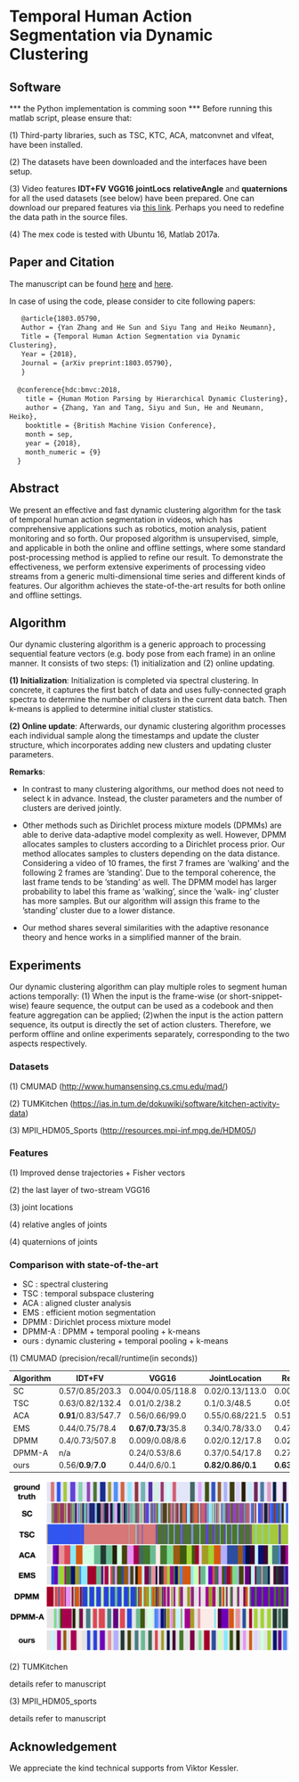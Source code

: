 # Temporal Human Action Segmentation via Dynamic Clustering





## Software
*** the Python implementation is comming soon ***
Before running this matlab script, please ensure that:

  (1) Third-party libraries, such as TSC, KTC, ACA, matconvnet and vlfeat, have been installed.
  
  (2) The datasets have been downloaded and the interfaces have been setup. 
  
  (3) Video features __IDT+FV__ __VGG16__ __jointLocs__ __relativeAngle__ and __quaternions__ for all the used datasets (see below) have been prepared. One can download our prepared features via [this link](https://emotion.informatik.uni-ulm.de/public/DynamicClustering/). Perhaps you need to redefine the data path in the source files.
  
  (4) The mex code is tested with Ubuntu 16, Matlab 2017a.

## Paper and Citation
The manuscript can be found [here](https://arxiv.org/abs/1803.05790) and [here](http://bmvc2018.org/contents/papers/1000.pdf).

In case of using the code, please consider to cite following papers: 

       @article{1803.05790,
       Author = {Yan Zhang and He Sun and Siyu Tang and Heiko Neumann},
       Title = {Temporal Human Action Segmentation via Dynamic Clustering},
       Year = {2018},
       Journal = {arXiv preprint:1803.05790},
       }

      @conference{hdc:bmvc:2018,
        title = {Human Motion Parsing by Hierarchical Dynamic Clustering},
        author = {Zhang, Yan and Tang, Siyu and Sun, He and Neumann, Heiko},
        booktitle = {British Machine Vision Conference},
        month = sep,
        year = {2018},
        month_numeric = {9}
      }

## Abstract
We present an effective and fast dynamic clustering algorithm for the task of temporal human action segmentation in videos, which has comprehensive applications such as robotics, motion analysis, patient monitoring and so forth. Our proposed algorithm is unsupervised, simple, and applicable in both the online and offline settings, where some standard post-processing method is applied to refine our result. To demonstrate the effectiveness, we perform extensive experiments of processing video streams from a generic multi-dimensional time series and different kinds of features. Our algorithm achieves the state-of-the-art results for both online and offline settings.

## Algorithm
Our dynamic clustering algorithm is a generic approach to processing sequential feature vectors (e.g. body pose from each frame) in an online manner. It consists of two steps: (1) initialization and (2) online updating.

__(1) Initialization__:
Initialization is completed via spectral clustering. In concrete, it captures the first batch of data and uses fully-connected graph spectra to determine the number of clusters in the current data batch. Then k-means is applied to determine initial cluster statistics.

__(2) Online update__:
Afterwards, our dynamic clustering algorithm processes each individual sample along the timestamps and update the cluster structure, which incorporates adding new clusters and updating cluster parameters. 

__Remarks__:
  * In contrast to many clustering algorithms, our method does not need to select k in advance. Instead, the cluster parameters and the number of clusters are derived jointly.

  * Other methods such as Dirichlet process mixture models (DPMMs) are able to derive data-adaptive model complexity as well. However, DPMM allocates samples to clusters according to a Dirichlet process prior. Our method allocates samples to clusters depending on the data distance. Considering a video of 10 frames, the first 7 frames are
’walking’ and the following 2 frames are ’standing’. Due to the temporal coherence, the last frame tends to be
’standing’ as well. The DPMM model has larger probability to label this frame as ’walking’, since the ’walk-
ing’ cluster has more samples. But our algorithm will assign this frame to the ’standing’ cluster due to a lower
distance.

  * Our method shares several similarities with the adaptive resonance theory and hence works in a simplified manner of the brain.


## Experiments
Our dynamic clustering algorithm can play multiple roles to segment human actions temporally: (1) When the input is the frame-wise (or short-snippet-wise) feaure sequence, the output can be used as a codebook and then feature aggregation can be applied; (2)when the input is the action pattern sequence, its output is directly the set of action clusters. Therefore, we perform offline and online experiments separately, corresponding to the two aspects respectively.

### Datasets
(1) CMUMAD (http://www.humansensing.cs.cmu.edu/mad/)

(2) TUMKitchen (https://ias.in.tum.de/dokuwiki/software/kitchen-activity-data)

(3) MPII_HDM05_Sports (http://resources.mpi-inf.mpg.de/HDM05/)

### Features
(1) Improved dense trajectories + Fisher vectors

(2) the last layer of two-stream VGG16

(3) joint locations

(4) relative angles of joints

(4) quaternions of joints


### Comparison with state-of-the-art
* SC : spectral clustering
* TSC : temporal subspace clustering
* ACA : aligned cluster analysis
* EMS : efficient motion segmentation 
* DPMM : Dirichlet process mixture model
* DPMM-A : DPMM + temporal pooling + k-means
* ours : dynamic clustering + temporal pooling + k-means


(1) CMUMAD (precision/recall/runtime(in seconds))

| Algorithm | IDT+FV | VGG16 | JointLocation | RelativeAngle | Quaternion |
|-----------|-----------|-----------|-----------|-----------|-----------|
|SC| 0.57/0.85/203.3| 0.004/0.05/118.8 |0.02/0.13/113.0| 0.003/0.06/113.4 |0.01/0.11/125.3|
|TSC| 0.63/0.82/132.4| 0.01/0.2/38.2 |0.1/0.3/48.5| 0.05/0.29/41.6| 0.05/0.29/38.7|
|ACA|  __0.91__/0.83/547.7| 0.56/0.66/99.0| 0.55/0.68/221.5| 0.51/0.65/136.2| 0.55/__0.66__/168.8|
|EMS| 0.44/0.75/78.4| __0.67__/__0.73__/35.8| 0.34/0.78/33.0| 0.47/__0.89__/17.3| 0.6/0.51/9.2|
|DPMM| 0.4/0.73/507.8| 0.009/0.08/8.6| 0.02/0.12/17.8| 0.02/0.1/13.4| 0.02/0.11/11.6|
|DPMM-A| n/a |0.24/0.53/8.6| 0.37/0.54/17.8| 0.27/0.5/13.4| 0.39/0.58/11.6|
|ours| 0.56/__0.9__/__7.0__| 0.44/0.6/0.1| __0.82/0.86/0.1__| __0.63__/0.64/__0.1__| __0.63__/0.52/__0.1__|


![An example of segmentation is shown here.](https://github.com/IchBinYanZhang/dynamic_clustering/blob/master/CMUMAD_example_segmentation.png)

(2) TUMKitchen

details refer to manuscript

(3) MPII_HDM05_sports

details refer to manuscript



## Acknowledgement
We appreciate the kind technical supports from Viktor Kessler.
